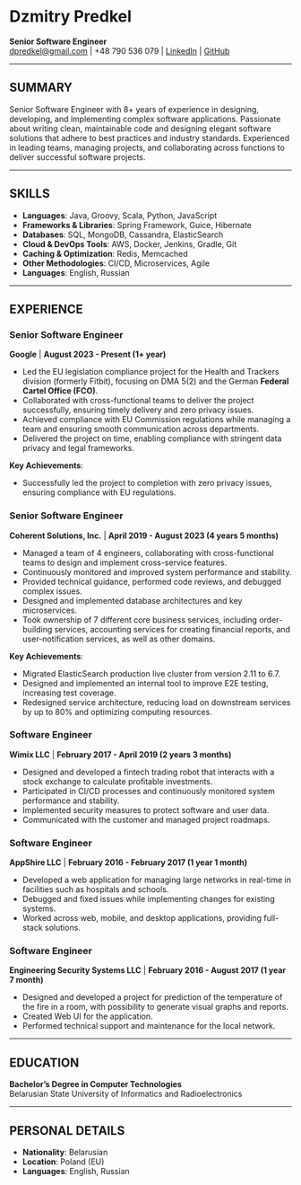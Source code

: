 # Dzmitry Predkel

**Senior Software Engineer**  
dpredkel@gmail.com | +48 790 536 079 | [LinkedIn](http://www.linkedin.com/in/dzmitry-predkel) | [GitHub](http://www.github.com/dpredkel4gh)

---

## SUMMARY

Senior Software Engineer with 8+ years of experience in designing, developing, and implementing complex software applications. Passionate about writing clean, maintainable code and designing elegant software solutions that adhere to best practices and industry standards. Experienced in leading teams, managing projects, and collaborating across functions to deliver successful software projects.

---

## SKILLS

- **Languages**: Java, Groovy, Scala, Python, JavaScript  
- **Frameworks & Libraries**: Spring Framework, Guice, Hibernate  
- **Databases**: SQL, MongoDB, Cassandra, ElasticSearch  
- **Cloud & DevOps Tools**: AWS, Docker, Jenkins, Gradle, Git  
- **Caching & Optimization**: Redis, Memcached  
- **Other Methodologies**: CI/CD, Microservices, Agile  
- **Languages**: English, Russian  

---

## EXPERIENCE

### **Senior Software Engineer**  
**Google** | **August 2023 - Present (1+ year)**  

- Led the EU legislation compliance project for the Health and Trackers division (formerly Fitbit), focusing on DMA 5(2) and the German **Federal Cartel Office (FCO)**.
- Collaborated with cross-functional teams to deliver the project successfully, ensuring timely delivery and zero privacy issues.
- Achieved compliance with EU Commission regulations while managing a team and ensuring smooth communication across departments.
- Delivered the project on time, enabling compliance with stringent data privacy and legal frameworks.

**Key Achievements**:
- Successfully led the project to completion with zero privacy issues, ensuring compliance with EU regulations.

### **Senior Software Engineer**  
**Coherent Solutions, Inc.** | **April 2019 - August 2023 (4 years 5 months)**  

- Managed a team of 4 engineers, collaborating with cross-functional teams to design and implement cross-service features.
- Continuously monitored and improved system performance and stability.
- Provided technical guidance, performed code reviews, and debugged complex issues.
- Designed and implemented database architectures and key microservices.
- Took ownership of 7 different core business services, including order-building services, accounting services for creating financial reports, and user-notification services, as well as other domains.

**Key Achievements**:
- Migrated ElasticSearch production live cluster from version 2.11 to 6.7.
- Designed and implemented an internal tool to improve E2E testing, increasing test coverage.
- Redesigned service architecture, reducing load on downstream services by up to 80% and optimizing computing resources.

### **Software Engineer**  
**Wimix LLC** | **February 2017 - April 2019 (2 years 3 months)**  

- Designed and developed a fintech trading robot that interacts with a stock exchange to calculate profitable investments.
- Participated in CI/CD processes and continuously monitored system performance and stability.
- Implemented security measures to protect software and user data.
- Communicated with the customer and managed project roadmaps.

### **Software Engineer**  
**AppShire LLC** | **February 2016 - February 2017 (1 year 1 month)**  

- Developed a web application for managing large networks in real-time in facilities such as hospitals and schools.
- Debugged and fixed issues while implementing changes for existing systems.
- Worked across web, mobile, and desktop applications, providing full-stack solutions.

### **Software Engineer**  
**Engineering Security Systems LLC** | **February 2016 - August 2017 (1 year 7 month)**  

- Designed and developed a project for prediction of the temperature of the fire in a room, with possibility to generate visual graphs and reports.
- Created Web UI for the application.
- Performed technical support and maintenance for the local network.


---

## EDUCATION

**Bachelor’s Degree in Computer Technologies**  
Belarusian State University of Informatics and Radioelectronics  

---

## PERSONAL DETAILS

- **Nationality**: Belarusian  
- **Location**: Poland (EU)  
- **Languages**: English, Russian  
